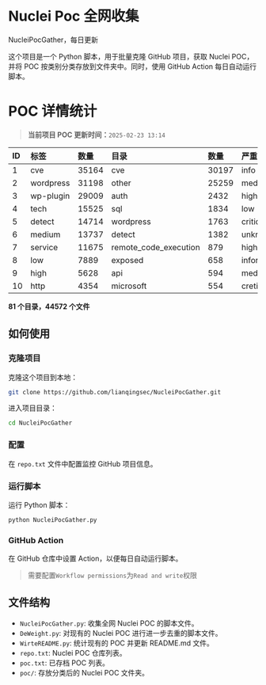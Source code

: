 # Nuclei Poc 全网收集
NucleiPocGather，每日更新

这个项目是一个 Python 脚本，用于批量克隆 GitHub 项目，获取 Nuclei POC，并将 POC 按类别分类存放到文件夹中。同时，使用 GitHub Action 每日自动运行脚本。
# POC 详情统计

> **当前项目 POC 更新时间：**`2025-02-23 13:14`

| ID | 标签      | 数量 | 目录       | 数量 | 严重性   | 数量 |
|:---| :-------- | :--- | :--------- | :--- | :------- | :--- |
| 1 | cve | 35164 | cve | 30197 | info | 21171 |
| 2 | wordpress | 31198 | other | 25259 | medium | 19532 |
| 3 | wp-plugin | 29009 | auth | 2432 | high | 12501 |
| 4 | tech | 15525 | sql | 1834 | low | 9203 |
| 5 | detect | 14714 | wordpress | 1763 | critical | 6676 |
| 6 | medium | 13737 | detect | 1382 | unknown | 72 |
| 7 | service | 11675 | remote_code_execution | 879 | hight | 16 |
| 8 | low | 7889 | exposed | 658 | informative | 12 |
| 9 | high | 5628 | api | 594 | meduim | 9 |
| 10 | http | 4354 | microsoft | 554 | cretical | 2 |

**81 个目录，44572 个文件**
## 如何使用

### 克隆项目

克隆这个项目到本地：

```bash
git clone https://github.com/lianqingsec/NucleiPocGather.git
```

进入项目目录：

```bash
cd NucleiPocGather
```

### 配置

在 `repo.txt` 文件中配置监控 GitHub 项目信息。

### 运行脚本

运行 Python 脚本：

```bash
python NucleiPocGather.py
```

### GitHub Action

在 GitHub 仓库中设置 Action，以便每日自动运行脚本。

> 需要配置`Workflow permissions`为`Read and write`权限

## 文件结构

- `NucleiPocGather.py`: 收集全网 Nuclei POC 的脚本文件。
- `DeWeight.py`: 对现有的 Nuclei POC 进行进一步去重的脚本文件。
- `WirteREADME.py`: 统计现有的 POC 并更新 README.md 文件。
- `repo.txt`: Nuclei POC 仓库列表。
- `poc.txt`: 已存档 POC 列表。
- `poc/`: 存放分类后的 Nuclei POC 文件夹。

